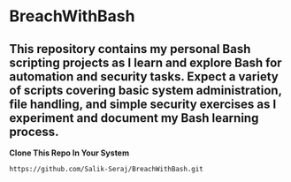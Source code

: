 # BreachWithBash
This repository contains my personal Bash scripting projects as I learn and explore Bash for automation and security tasks. Expect a variety of scripts covering basic system administration, file handling, and simple security exercises as I experiment and document my Bash learning process.
---

**Clone This Repo In Your System**  
```
https://github.com/Salik-Seraj/BreachWithBash.git
```
